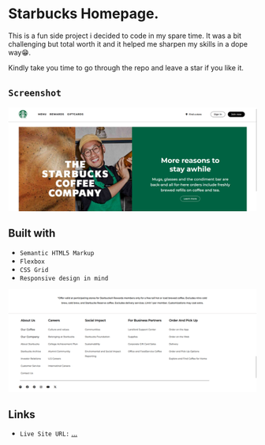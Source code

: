 # Starbucks Homepage.

This is a fun side project i decided to code in my spare time. It was a bit challenging but total worth it and it helped me sharpen my skills in a dope way😁.

Kindly take you time to go through the repo and leave a star if you like it.

## `Screenshot`

![](./CoffeeTech/Desktop-Showcase.png)

## Built with

- `Semantic HTML5 Markup`
- `Flexbox`
- `CSS Grid`
- `Responsive design in mind`

 ![](./CoffeeTech/Screenshot%202025-05-03%20122753.png)

## Links

- `Live Site URL:` [...](https://comingsoon.com)

